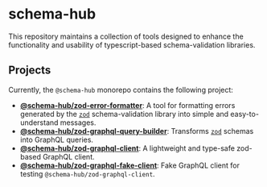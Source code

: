 # schema-hub

This repository maintains a collection of tools designed to enhance the functionality and usability of typescript-based schema-validation libraries.

## Projects

Currently, the `@schema-hub` monorepo contains the following project:

- **[@schema-hub/zod-error-formatter](./source/zod-error-formatter/readme.md)**: A tool for formatting errors generated by the [`zod`](https://github.com/colinhacks/zod) schema-validation library into simple and easy-to-understand messages.
- **[@schema-hub/zod-graphql-query-builder](./source/zod-graphql-query-builder/readme.md)**: Transforms [`zod`](https://github.com/colinhacks/zod) schemas into GraphQL queries.
- **[@schema-hub/zod-graphql-client](./source/zod-graphql-client/readme.md)**: A lightweight and type-safe zod-based GraphQL client.
- **[@schema-hub/zod-graphql-fake-client](./source/zod-graphql-fake-client/readme.md)**: Fake GraphQL client for testing `@schema-hub/zod-graphql-client`.
